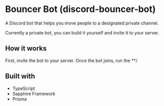 # Bouncer Bot (discord-bouncer-bot)

A Discord bot that helps you move people to a designated private channel.

Currently a private bot, you can build it yourself and invite it to your server.

## How it works

First, invite the bot to your server. Once the bot joins, run the **/


## Built with

- TypeScript
- Sapphire Framework
- Prisma